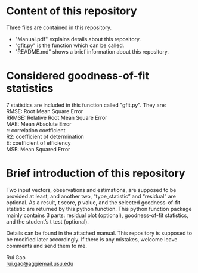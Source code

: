 # Content of this repository
Three files are contained in this repository.<br>
- "Manual.pdf" explains details about this repository.<br>
- "gfit.py" is the function which can be called.<br>
- "README.md" shows a brief information about this repository.<br>

# Considered goodness-of-fit statistics
7 statistics are included in this function called "gfit.py". They are:<br>
RMSE: Root Mean Square Error<br>
RRMSE: Relative Root Mean Square Error<br>
MAE: Mean Absolute Error<br>
r: correlation coefficient<br>
R2: coefficient of determination<br>
E: coefficient of efficiency<br>
MSE: Mean Squared Error<br>

# Brief introduction of this repository
Two input vectors, observations and estimations, are supposed to be provided at least, and another two, “type_statistic” and “residual” are optional. As a result, t score, p value, and the selected goodness-of-fit statistic are returned by this python function. This python function package mainly contains 3 parts: residual plot (optional), goodness-of-fit statistics, and the student’s t test (optional).

Details can be found in the attached manual. This repository is supposed to be modified later accordingly. If there is any mistakes, welcome leave comments and send them to me.<br>

Rui Gao<br>
rui.gao@aggiemail.usu.edu
